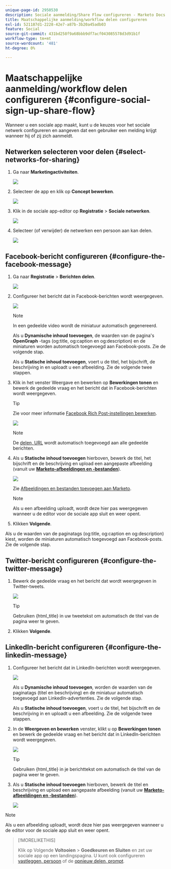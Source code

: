 ```yaml
---
unique-page-id: 2950530
description: Sociale aanmelding/Share Flow configureren - Marketo Docs - Productdocumentatie
title: Maatschappelijke aanmelding/workflow delen configureren
exl-id: 521187d1-2228-42e7-a87b-3b20a45adb03
feature: Social
source-git-commit: 431bd258f9a68bbb9df7acf043085578d3d91b1f
workflow-type: tm+mt
source-wordcount: '481'
ht-degree: 0%

---
```


# Maatschappelijke aanmelding/workflow delen configureren {#configure-social-sign-up-share-flow}

Wanneer u een sociale app maakt, kunt u de keuzes voor het sociale netwerk configureren en aangeven dat een gebruiker een melding krijgt wanneer hij of zij zich aanmeldt.

## Netwerken selecteren voor delen {#select-networks-for-sharing}

1. Ga naar **Marketingactiviteiten**.

   ![](assets/ma-1.png)

1. Selecteer de app en klik op **Concept bewerken**.

   ![](assets/image2014-9-22-13-3a57-3a43.png)

1. Klik in de sociale app-editor op **Registratie** > **Sociale netwerken**.

   ![](assets/three.png)

1. Selecteer (of verwijder) de netwerken een persoon aan kan delen.

   ![](assets/four.png)

## Facebook-bericht configureren {#configure-the-facebook-message}

1. Ga naar **Registratie** > **Berichten delen**.

   ![](assets/five.png)

1. Configureer het bericht dat in Facebook-berichten wordt weergegeven.

   ![](assets/image2014-9-22-13-3a58-3a54.png)

   >[!NOTE]
   >
   >In een gedeelde video wordt de miniatuur automatisch gegenereerd.

   Als u **Dynamische inhoud toevoegen**, de waarden van de pagina&#39;s **OpenGraph** -tags (og:title, og:caption en og:description) en de miniaturen worden automatisch toegevoegd aan Facebook-posts. Zie de volgende stap.

   Als u **Statische inhoud toevoegen**, voert u de titel, het bijschrift, de beschrijving in en uploadt u een afbeelding. Zie de volgende twee stappen.

1. Klik in het venster Weergave en bewerken op **Bewerkingen tonen** en bewerk de gedeelde vraag en het bericht dat in Facebook-berichten wordt weergegeven.

   >[!TIP]
   >
   >Zie voor meer informatie [Facebook Rich Post-instellingen bewerken](/help/marketo/product-docs/demand-generation/facebook/edit-facebook-rich-post-settings.md).

   ![](assets/image2014-9-22-13-3a59-3a57.png)

   >[!NOTE]
   >
   >De [delen, URL](/help/marketo/product-docs/demand-generation/social/social-functions/choose-the-share-url-for-a-social-app.md) wordt automatisch toegevoegd aan alle gedeelde berichten.

1. Als u **Statische inhoud toevoegen** hierboven, bewerk de titel, het bijschrift en de beschrijving en upload een aangepaste afbeelding (vanuit uw [**Marketo-afbeeldingen en -bestanden**](/help/marketo/product-docs/demand-generation/images-and-files/add-images-and-files-to-marketo.md)).

   ![](assets/image2014-9-22-14-3a1-3a11.png)

   Zie [Afbeeldingen en bestanden toevoegen aan Marketo](/help/marketo/product-docs/demand-generation/images-and-files/add-images-and-files-to-marketo.md).

   >[!NOTE]
   >
   >Als u een afbeelding uploadt, wordt deze hier pas weergegeven wanneer u de editor voor de sociale app sluit en weer opent.

1. Klikken **Volgende**.

Als u de waarden van de paginatags (og:title, og:caption en og:description) kiest, worden de miniaturen automatisch toegevoegd aan Facebook-posts. Zie de volgende stap.

## Twitter-bericht configureren {#configure-the-twitter-message}

1. Bewerk de gedeelde vraag en het bericht dat wordt weergegeven in Twitter-tweets.

   ![](assets/image2014-9-22-14-3a2-3a31.png)

   >[!TIP]
   >
   >Gebruiken {html_title} in uw tweetekst om automatisch de titel van de pagina weer te geven.

1. Klikken **Volgende**.

## LinkedIn-bericht configureren {#configure-the-linkedin-message}

1. Configureer het bericht dat in LinkedIn-berichten wordt weergegeven.

   ![](assets/image2014-9-22-14-3a3-3a8.png)

   Als u **Dynamische inhoud toevoegen**, worden de waarden van de paginatags (titel en beschrijving) en de miniatuur automatisch toegevoegd aan LinkedIn-advertenties. Zie de volgende stap.

   Als u **Statische inhoud toevoegen**, voert u de titel, het bijschrift en de beschrijving in en uploadt u een afbeelding. Zie de volgende twee stappen.

1. In de **Weergeven en bewerken** venster, klikt u op **Bewerkingen tonen** en bewerk de gedeelde vraag en het bericht dat in LinkedIn-berichten wordt weergegeven.

   ![](assets/image2014-9-22-14-3a4-3a6.png)

   >[!TIP]
   >
   >Gebruiken {html_title} in je berichttekst om automatisch de titel van de pagina weer te geven.

1. Als u **Statische inhoud toevoegen** hierboven, bewerk de titel en beschrijving en upload een aangepaste afbeelding (vanuit uw [**Marketo-afbeeldingen en -bestanden**](/help/marketo/product-docs/demand-generation/images-and-files/add-images-and-files-to-marketo.md)).

   ![](assets/image2014-9-22-13-3a55-3a17.png)

>[!NOTE]
>
>Als u een afbeelding uploadt, wordt deze hier pas weergegeven wanneer u de editor voor de sociale app sluit en weer opent.

>[!MORELIKETHIS]
>
>Klik op Volgende **Voltooien** > **Goedkeuren en Sluiten** en zet uw sociale app op een landingspagina. U kunt ook configureren [vastleggen, persoon](/help/marketo/product-docs/demand-generation/social/configuring-social-actions/configure-person-capture-for-a-social-app.md) of de [opnieuw delen, prompt](/help/marketo/product-docs/demand-generation/social/configuring-social-actions/configure-re-share-email-and-prompt-for-a-social-app.md).
